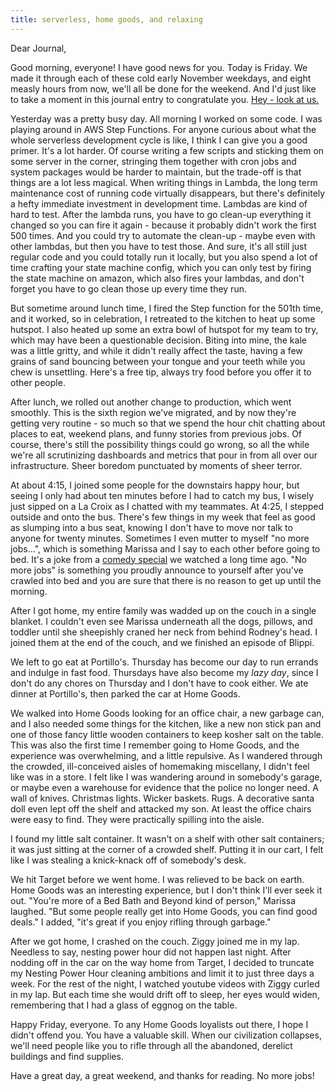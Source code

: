 ```yaml
---
title: serverless, home goods, and relaxing
---
```


Dear Journal,

Good morning, everyone! I have good news for you. Today is Friday. We
made it through each of these cold early November weekdays, and eight
measly hours from now, we'll all be done for the weekend. And I'd just
like to take a moment in this journal entry to congratulate you. [Hey -
look at us.]

Yesterday was a pretty busy day. All morning I worked on some code. I
was playing around in AWS Step Functions. For anyone curious about what
the whole serverless development cycle is like, I think I can give you a
good primer. It's a lot harder. Of course writing a few scripts and
sticking them on some server in the corner, stringing them together with
cron jobs and system packages would be harder to maintain, but the
trade-off is that things are a lot less magical. When writing things in
Lambda, the long term maintenance cost of running code virtually
disappears, but there's definitely a hefty immediate investment in
development time. Lambdas are kind of hard to test. After the lambda
runs, you have to go clean-up everything it changed so you can fire it
again - because it probably didn't work the first 500 times. And you
could try to automate the clean-up - maybe even with other lambdas, but
then you have to test those. And sure, it's all still just regular code
and you could totally run it locally, but you also spend a lot of time
crafting your state machine config, which you can only test by firing
the state machine on amazon, which also fires your lambdas, and don't
forget you have to go clean those up every time they run.

But sometime around lunch time, I fired the Step function for the 501th
time, and it worked, so in celebration, I retreated to the kitchen to
heat up some hutspot. I also heated up some an extra bowl of hutspot for
my team to try, which may have been a questionable decision. Biting into
mine, the kale was a little gritty, and while it didn't really affect
the taste, having a few grains of sand bouncing between your tongue and
your teeth while you chew is unsettling. Here's a free tip, always try
food before you offer it to other people.

After lunch, we rolled out another change to production, which went
smoothly. This is the sixth region we've migrated, and by now they're
getting very routine - so much so that we spend the hour chit chatting
about places to eat, weekend plans, and funny stories from previous
jobs. Of course, there's still the possibility things could go wrong, so
all the while we're all scrutinizing dashboards and metrics that pour in
from all over our infrastructure. Sheer boredom punctuated by moments of
sheer terror.

At about 4:15, I joined some people for the downstairs happy hour, but
seeing I only had about ten minutes before I had to catch my bus, I
wisely just sipped on a La Croix as I chatted with my teammates. At
4:25, I stepped outside and onto the bus. There's few things in my week
that feel as good as slumping into a bus seat, knowing I don't have to
move nor talk to anyone for twenty minutes. Sometimes I even mutter to
myself "no more jobs…", which is something Marissa and I say to each
other before going to bed. It's a joke from a [comedy special] we
watched a long time ago. "No more jobs" is something you proudly
announce to yourself after you've crawled into bed and you are sure that
there is no reason to get up until the morning.

After I got home, my entire family was wadded up on the couch in a
single blanket. I couldn't even see Marissa underneath all the dogs,
pillows, and toddler until she sheepishly craned her neck from behind
Rodney's head. I joined them at the end of the couch, and we finished an
episode of Blippi.

We left to go eat at Portillo's. Thursday has become our day to run
errands and indulge in fast food. Thursdays have also become my *lazy
day*, since I don't do any chores on Thursday and I don't have to cook
either. We ate dinner at Portillo's, then parked the car at Home Goods.

We walked into Home Goods looking for an office chair, a new garbage
can, and I also needed some things for the kitchen, like a new non stick
pan and one of those fancy little wooden containers to keep kosher salt
on the table. This was also the first time I remember going to Home
Goods, and the experience was overwhelming, and a little repulsive. As I
wandered through the crowded, ill-conceived aisles of homemaking
miscellany, I didn't feel like was in a store. I felt like I was
wandering around in somebody's garage, or maybe even a warehouse for
evidence that the police no longer need. A wall of knives. Christmas
lights. Wicker baskets. Rugs. A decorative santa doll even lept off the
shelf and attacked my son. At least the office chairs were easy to find.
They were practically spilling into the aisle.

I found my little salt container. It wasn't on a shelf with other salt
containers; it was just sitting at the corner of a crowded shelf.
Putting it in our cart, I felt like I was stealing a knick-knack off of
somebody's desk.

We hit Target before we went home. I was relieved to be back on earth.
Home Goods was an interesting experience, but I don't think I'll ever
seek it out. "You're more of a Bed Bath and Beyond kind of person,"
Marissa laughed. "But some people really get into Home Goods, you can
find good deals." I added, "it's great if you enjoy rifling through
garbage."

After we got home, I crashed on the couch. Ziggy joined me in my lap.
Needless to say, nesting power hour did not happen last night. After
nodding off in the car on the way home from Target, I decided to
truncate my Nesting Power Hour cleaning ambitions and limit it to just
three days a week. For the rest of the night, I watched youtube videos
with Ziggy curled in my lap. But each time she would drift off to sleep,
her eyes would widen, remembering that I had a glass of eggnog on the
table.

Happy Friday, everyone. To any Home Goods loyalists out there, I hope I
didn't offend you. You have a valuable skill. When our civilization
collapses, we'll need people like you to rifle through all the
abandoned, derelict buildings and find supplies.

Have a great day, a great weekend, and thanks for reading. No more jobs!

  [Hey - look at us.]: https://youtu.be/3Yd3lQVbkYc
  [comedy special]: https://www.youtube.com/watch?v=_MGCNil3lvQ


